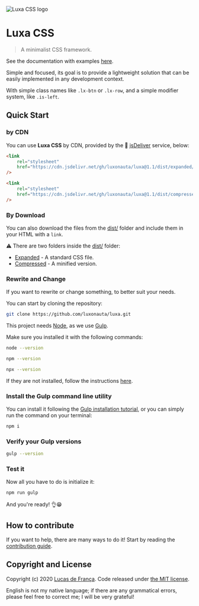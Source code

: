 ![Luxa CSS logo](readme/logo.svg)

# Luxa CSS

> A minimalist CSS framework.

See the documentation with examples [here](https://luxonauta.github.io/luxadocs/).

Simple and focused, its goal is to provide a lightweight solution that can be easily implemented in any development context.

With simple class names like `.lx-btn` or `.lx-row`, and a simple modifier system, like `.is-left`.

## Quick Start

### by CDN

You can use **Luxa CSS** by CDN, provided by the :mechanical_arm: [jsDeliver](https://www.jsdelivr.com/) service, below:

```html
<link
	rel="stylesheet"
	href="https://cdn.jsdelivr.net/gh/luxonauta/luxa@1.1/dist/expanded/luxa.css"
/>

<link
	rel="stylesheet"
	href="https://cdn.jsdelivr.net/gh/luxonauta/luxa@1.1/dist/compressed/luxa.css"
/>
```

### By Download

You can also download the files from the [dist/](https://github.com/luxonauta/luxa/tree/master/dist) folder and include them in your HTML with a `link`.

:warning: There are two folders inside the [dist/](https://github.com/luxonauta/luxa/tree/master/dist) folder:

- [Expanded](https://github.com/luxonauta/luxa/tree/master/dist/expanded) - A standard CSS file.
- [Compressed](https://github.com/luxonauta/luxa/tree/master/dist/compressed) - A minified version.

### Rewrite and Change

If you want to rewrite or change something, to better suit your needs.

You can start by cloning the repository:

```bash
git clone https://github.com/luxonauta/luxa.git
```

This project needs [Node](https://nodejs.org/en/), as we use [Gulp](https://gulpjs.com/).

Make sure you installed it with the following commands:

```bash
node --version
```

```bash
npm --version
```

```bash
npx --version
```

If they are not installed, follow the instructions [here](https://nodejs.org/en/).

### Install the Gulp command line utility

You can install it following the [Gulp installation tutorial](https://gulpjs.com/docs/en/getting-started/quick-start), or you can simply run the command on your terminal:

```bash
npm i
```

### Verify your Gulp versions

```bash
gulp --version
```

### Test it

Now all you have to do is initialize it:

```bash
npm run gulp
```

And you're ready! :ok_hand::grin:

## How to contribute

If you want to help, there are many ways to do it! Start by reading the [contribution guide](https://github.com/luxonauta/luxa/blob/master/contributing.md).

## Copyright and License

Copyright (c) 2020 [Lucas de França](https://github.com/luxonauta). Code released under [the MIT license](https://github.com/luxonauta/luxa/blob/master/LICENSE).

English is not my native language; if there are any grammatical errors, please feel free to correct me; I will be very grateful!
